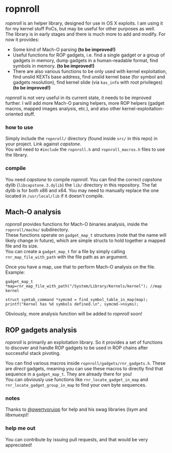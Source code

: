# ropnroll
_ropnroll_ is an helper library, designed for use in OS X exploits. I am using it for my kernel  stuff PoCs, but may be useful for other purposes as well.<br>The library is in early stages and there is much more to add and modify. For now it provides:

- Some kind of Mach-O parsing **(to be improved!)**
- Useful functions for ROP gadgets, i.e. find a single gadget or a group of gadgets in memory, dump gadgets in a human-readable format, find symbols in memory. **(to be improved!)**
- There are also various functions to be only used with kernel exploitation, find unslid KEXTs base address, find unslid kernel base (for symbol and gadgets resolution), find kernel slide (via `kas_info` with root privileges) **(to be improved!)**

_ropnroll_ is not very useful in its current state, it needs to be improved further. I will add more Mach-O parsing helpers, more ROP helpers (gadget macros, mapped images analysis, etc.), and also other kernel-exploitation-oriented stuff.

### how to use
Simply include the `ropnroll/` directory (found inside `src/` in this repo) in your project. Link against _capstone_.<br>You will need to `#include` the `ropnroll.h` and `ropnroll_macros.h` files to use the library.

### compile
You need _capstone_ to compile _ropnroll_. You can find the correct _capstone_ dylib (`libcapstone.3.dylib`) the `lib/` directory in this repository. The fat dylib is for both x86 and x64. You may need to manually replace the one located in `/usr/local/lib` if it doesn't compile.

## Mach-O analysis
_ropnroll_ provides functions for Mach-O binaries analysis, inside the `ropnroll/macho/` subdirectory.<br>These functions operate on `gadget_map_t` structures (note that the name will likely change in future), which are simple structs to hold together a mapped file and its size.<br>You can create a `gadget_map_t` for a file by simply calling `rnr_map_file_with_path` with the file path as an argument.

Once you have a map, use that to perform Mach-O analysis on the file. Example:
```
gadget_map_t *map=rnr_map_file_with_path("/System/Library/Kernels/kernel"); //map kernel

struct symtab_command *symcmd = find_symbol_table_in_map(map);
printf("Kernel has %d symbols defined.\n", symcmd->nsyms);
```

Obviously, more analysis function will be added to _ropnroll_ soon!

## ROP gadgets analysis
_ropnroll_ is primarily an exploitation library. So it provides a set of functions to discover and handle ROP gadgets to be used in ROP chains after successful stack pivoting.

You can find various macros inside `ropnroll/gadgets/rnr_gadgets.h`. These are _direct_ gadgets, meaning you can use these macros to directly find that sequence in a `gadget_map_t`. They are already there for you!<br>You can obviously use functions like `rnr_locate_gadget_in_map` and `rnr_locate_gadget_group_in_map` to find your own byte sequences.

### notes
Thanks to [@qwertyoruiop](http://twitter.com/qwertyoruiop) for help and his swag libraries (_lsym_ and _libxnuexp_)!

### help me out
You can contribute by issuing pull requests, and that would be very appreciated!
